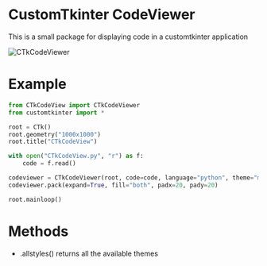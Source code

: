 # CustomTkinter CodeViewer
This is a small package for displaying code in a customtkinter application

![CTkCodeViewer](https://github.com/rigvedmaanas/CustomTkinterCodeViewer/assets/77579661/725c765f-b01e-4da4-b0ba-e0f6a441854d)


# Example

```python
from CTkCodeView import CTkCodeViewer
from customtkinter import *

root = CTk()
root.geometry("1000x1000")
root.title("CTkCodeView")

with open("CTkCodeView.py", "r") as f:
    code = f.read()

codeviewer = CTkCodeViewer(root, code=code, language="python", theme="monokai")
codeviewer.pack(expand=True, fill="both", padx=20, pady=20)

root.mainloop()
```

# Methods
- .allstyles()
  returns all the available themes

